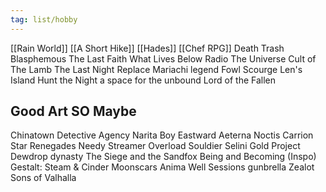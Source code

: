 ```yaml
---
tag: list/hobby
---
```


[[Rain World]]
[[A Short Hike]]
[[Hades]]
[[Chef RPG]]
Death Trash
Blasphemous
The Last Faith
What Lives Below
Radio The Universe
Cult of The Lamb
The Last Night
Replace
Mariachi legend
Fowl Scourge
Len's Island
Hunt the Night
a space for the unbound
Lord of the Fallen
## Good Art SO Maybe
Chinatown Detective Agency
Narita Boy
Eastward
Aeterna Noctis
Carrion
Star Renegades
Needy Streamer Overload
Souldier
Selini
Gold Project
Dewdrop dynasty
The Siege and the Sandfox 
Being and Becoming (Inspo)
Gestalt: Steam & Cinder
Moonscars
Anima Well
Sessions
gunbrella
Zealot
Sons of Valhalla
